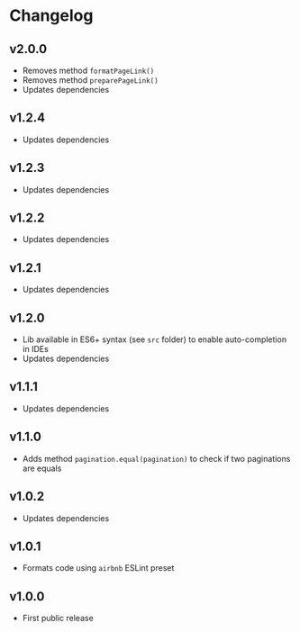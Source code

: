 # Changelog

## v2.0.0
- Removes method `formatPageLink()`
- Removes method `preparePageLink()`
- Updates dependencies

## v1.2.4
- Updates dependencies

## v1.2.3
- Updates dependencies

## v1.2.2
- Updates dependencies

## v1.2.1
- Updates dependencies

## v1.2.0
- Lib available in ES6+ syntax (see `src` folder) to enable auto-completion in IDEs
- Updates dependencies

## v1.1.1
- Updates dependencies

## v1.1.0
- Adds method `pagination.equal(pagination)` to check if two paginations are equals

## v1.0.2
- Updates dependencies

## v1.0.1
- Formats code using `airbnb` ESLint preset

## v1.0.0
- First public release

